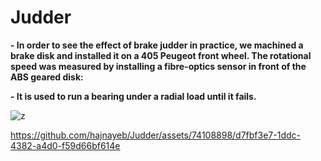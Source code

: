 # Judder
**- In order to see the effect of brake judder in practice, we machined a brake disk and installed it on a 405 Peugeot front wheel. The rotational speed was measured by installing a fibre-optics sensor in front of the ABS geared disk:**

**- It is used to run a bearing under a radial load until it fails.**

![z](https://github.com/hajnayeb/Judder/assets/74108898/4ee2fdb0-6e49-45bb-a43d-053662405339)



https://github.com/hajnayeb/Judder/assets/74108898/d7fbf3e7-1ddc-4382-a4d0-f59d66bf614e

